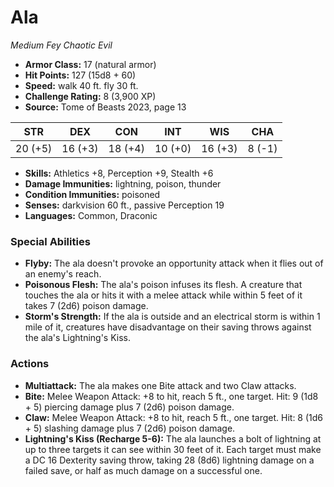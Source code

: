 # Ala

*Medium* *Fey* *Chaotic Evil*

- **Armor Class:** 17 (natural armor)
- **Hit Points:** 127 (15d8 + 60)
- **Speed:** walk 40 ft. fly 30 ft.
- **Challenge Rating:** 8 (3,900 XP)
- **Source:** Tome of Beasts 2023, page 13

| STR | DEX | CON | INT | WIS | CHA |
| --- | --- | --- | --- | --- | --- |
| 20 (+5) | 16 (+3) | 18 (+4) | 10 (+0) | 16 (+3) | 8 (-1) |

- **Skills:** Athletics +8, Perception +9, Stealth +6
- **Damage Immunities:** lightning, poison, thunder
- **Condition Immunities:** poisoned
- **Senses:** darkvision 60 ft., passive Perception 19
- **Languages:** Common, Draconic

### Special Abilities

- **Flyby:** The ala doesn't provoke an opportunity attack when it flies out of an enemy's reach.
- **Poisonous Flesh:** The ala's poison infuses its flesh. A creature that touches the ala or hits it with a melee attack while within 5 feet of it takes 7 (2d6) poison damage.
- **Storm's Strength:** If the ala is outside and an electrical storm is within 1 mile of it, creatures have disadvantage on their saving throws against the ala's Lightning's Kiss.

### Actions

- **Multiattack:** The ala makes one Bite attack and two Claw attacks.
- **Bite:** Melee Weapon Attack: +8 to hit, reach 5 ft., one target. Hit: 9 (1d8 + 5) piercing damage plus 7 (2d6) poison damage.
- **Claw:** Melee Weapon Attack: +8 to hit, reach 5 ft., one target. Hit: 8 (1d6 + 5) slashing damage plus 7 (2d6) poison damage.
- **Lightning's Kiss (Recharge 5-6):** The ala launches a bolt of lightning at up to three targets it can see within 30 feet of it. Each target must make a DC 16 Dexterity saving throw, taking 28 (8d6) lightning damage on a failed save, or half as much damage on a successful one.
